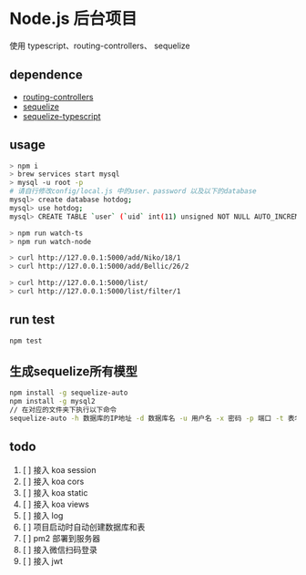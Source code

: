# Node.js 后台项目
使用 typescript、routing-controllers、 sequelize

## dependence
- [routing-controllers](https://github.com/typestack/routing-controllers)
- [sequelize](https://github.com/sequelize/sequelize)
- [sequelize-typescript](https://github.com/RobinBuschmann/sequelize-typescript)

## usage
```bash
> npm i
> brew services start mysql
> mysql -u root -p
# 请自行修改config/local.js 中的user、password 以及以下的database
mysql> create database hotdog;
mysql> use hotdog;
mysql> CREATE TABLE `user` (`uid` int(11) unsigned NOT NULL AUTO_INCREMENT,   `name` varchar(11) NOT NULL,   `age` int(3) DEFAULT '0',   `gender` int(1) NOT NULL,   PRIMARY KEY (`uid`) ) ENGINE=InnoDB DEFAULT CHARSET=utf8;

> npm run watch-ts
> npm run watch-node

> curl http://127.0.0.1:5000/add/Niko/18/1
> curl http://127.0.0.1:5000/add/Bellic/26/2

> curl http://127.0.0.1:5000/list/
> curl http://127.0.0.1:5000/list/filter/1
```

## run test

```bash
npm test
```

## 生成sequelize所有模型

```bash
npm install -g sequelize-auto
npm install -g mysql2
// 在对应的文件夹下执行以下命令
sequelize-auto -h 数据库的IP地址 -d 数据库名 -u 用户名 -x 密码 -p 端口 -t 表名
```

## todo
1. [ ] 接入 koa session
2. [ ] 接入 koa cors
3. [ ] 接入 koa static
4. [ ] 接入 koa views
5. [ ] 接入 log
6. [ ] 项目启动时自动创建数据库和表
7. [ ] pm2 部署到服务器
8. [ ] 接入微信扫码登录
9. [ ] 接入 jwt
